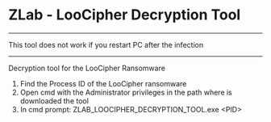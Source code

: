 # ZLab -  LooCipher Decryption Tool

**************************************************************
This tool does not work if you restart PC after the infection
**************************************************************

Decryption tool for the LooCipher Ransomware
1. Find the Process ID of the LooCipher ransomware
2. Open cmd with the Administrator privileges in the path where is downloaded the tool
3. In cmd prompt: ZLAB_LOOCIPHER_DECRYPTION_TOOL.exe \<PID\> 
